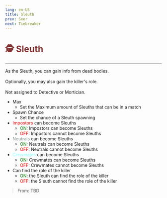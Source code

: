 ```yaml
---
lang: en-US
title: Sleuth
prev: Seer
next: Tiebreaker
---
```


# <font color="#843434">🕵️ <b>Sleuth</b></font> <Badge text="Helpful" type="tip" vertical="middle"/>
---

As the Sleuth, you can gain info from dead bodies.<br><br>
Optionally, you may also gain the killer's role.<br><br>
Not assigned to Detective or Mortician.
* Max
  * Set the Maximum amount of Sleuths that can be in a match
* Spawn Chance
  * Set the chance of a Sleuth spawning
* <font color=red>Impostors</font> can become Sleuths
  * <font color=green>ON</font>: Impostors can become Sleuths
  * <font color=red>OFF</font>: Impostors cannot become Sleuths
* <font color=#7f8c8d>Neutrals</font> can become Sleuths
  * <font color=green>ON</font>: Neutrals can become Sleuths
  * <font color=red>OFF</font>: Neutrals cannot become Sleuths
* <font color=#8cffff>Crewmates</font> can become Sleuths
  * <font color=green>ON</font>: Crewmates can become Sleuths
  * <font color=red>OFF</font>: Crewmates cannot become Sleuths
* Can find the role of the killer
  * <font color=green>ON</font>: the Sleuth can find the role of the killer
  * <font color=red>OFF</font>: the Sleuth cannot find the role of the killer
  
> From: TBD